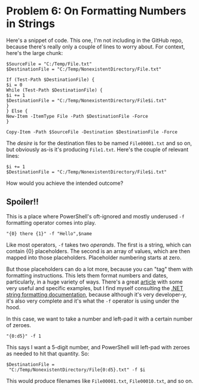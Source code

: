 # Problem 6: On Formatting Numbers in Strings
Here's a snippet of code. This one, I'm not including in the GitHub repo, because there's really only a couple of lines to worry about. For context, here's the large chunk:

```
$SourceFile = "C:/Temp/File.txt"
$DestinationFile = "C:/Temp/NonexistentDirectory/File.txt"

If (Test-Path $DestinationFile) {
$i = 0
While (Test-Path $DestinationFile) {
$i += 1
$DestinationFile = "C:/Temp/NonexistentDirectory/File$i.txt"
}
} Else {
New-Item -ItemType File -Path $DestinationFile -Force
}

Copy-Item -Path $SourceFile -Destination $DestinationFile -Force
```

The _desire_ is for the destination files to be named `File00001.txt` and so on, but obviously as-is it's producing `File1.txt`. Here's the couple of relevant lines:

```
$i += 1
$DestinationFile = "C:/Temp/NonexistentDirectory/File$i.txt"
```

How would you achieve the intended outcome?

## Spoiler!!
This is a place where PowerShell's oft-ignored and mostly underused `-f` formatting operator comes into play. 

```
"{0} there {1}" -f "Hello",$name
```

Like most operators, `-f` takes two _operands_. The first is a string, which can contain {0} placeholders. The second is an array of values, which are then mapped into those placeholders. Placeholder numbering starts at zero. 

But those placeholders can do a lot more, because you can "tag" them with formatting instructions. This lets them format numbers and dates, particularly, in a huge variety of ways. There's a great [article](https://social.technet.microsoft.com/wiki/contents/articles/7855.powershell-using-the-f-format-operator.aspx) with some very useful and specific examples, but I find myself consulting the [.NET string formatting documentation](https://msdn.microsoft.com/en-us/library/system.string.format(v=vs.110).aspx), because although it's very developer-y, it's also very complete and it's what the `-f` operator is using under the hood.

In this case, we want to take a number and left-pad it with a certain number of zeroes.  

```
"{0:d5}" -f 1 
```

This says I want a 5-digit number, and PowerShell will left-pad with zeroes as needed to hit that quantity.  So:

```
$DestinationFile = 
 "C:/Temp/NonexistentDirectory/File{0:d5}.txt" -f $i
```

This would produce filenames like `File00001.txt`, `File00010.txt`, and so on.
